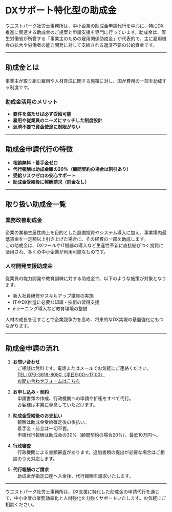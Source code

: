 # DXサポート特化型の助成金

ウエストパーク社労士事務所は、中小企業の助成金申請代行を中心に、特にDX推進に関連する助成金のご提案と申請支援を専門に行っています。助成金は、厚生労働省が所管する「事業主のための雇用関係助成金」が代表的で、主に雇用機会の拡大や労働者の能力開発に対して支給される返済不要の公的資金です。

***

## 助成金とは

事業主が取り組む雇用や人材育成に関する施策に対し、国が費用の一部を助成する制度です。  

### 助成金活用のメリット

- **要件を満たせば必ず受給可能**  
- **雇用や従業員のニーズにマッチした制度設計**  
- **返済不要で資金使途に制限がない**  

***

## 助成金申請代行の特徴

- **相談無料・着手金ゼロ**  
- **代行報酬は助成金額の20%（顧問契約の場合は割引あり）**  
- **受給リスクゼロの安心サポート**  
- **助成金受給後に報酬請求（前金なし）**  

***

## 取り扱い助成金一覧  

### 業務改善助成金  
企業の業務生産性向上を目的とした設備投資やシステム導入に加え、事業場内最低賃金を一定額以上引き上げた場合に、その経費の一部を助成します。  
この助成金は、DXツールやIT機器の導入など生産性革新に直接結びつく投資に活用され、多くの中小企業が利用可能なものです。  

### 人材開発支援助成金  
従業員の能力開発や教育訓練に対する助成金で、以下のような施策が対象となります。  
- 新入社員研修やスキルアップ講座の実施  
- ITやDX推進に必要な知識・技術の習得支援  
- eラーニング導入など教育環境の整備  

人材の成長を促すことで企業競争力を高め、将来的なDX実現の基盤強化にもつながります。  

***

## 助成金申請の流れ

1. **お問い合わせ**  
　ご相談は無料です。電話またはメールでお気軽にご連絡ください。  
　[TEL: 070-3618-8080（平日9:00～17:00）](tel:070-3618-8080)  
　[お問い合わせフォームはこちら](https://sr-mochimaru.com/contact)  

2. **お申し込み・契約**  
　申請書類の作成、行政機関への申請や折衝をすべて代行。  
　お客様は本業に専念していただけます。  

3. **助成金受給後のお支払い**  
　報酬は助成金受給確定後の後払い。  
　着手金・前金は一切不要。  
　申請代行報酬は助成金の30%（顧問契約の場合20%）、最低10万円～。  

4. **行政審査**  
　行政機関による書類審査があります。追加書類の提出が必要な場合はご相談のうえ対応します。  

5. **代行報酬のご請求**  
　助成金が指定口座へ入金後、代行報酬を請求いたします。  

***

ウエストパーク社労士事務所は、DX支援に特化した助成金の申請代行を通じて、中小企業の業務効率化と人材強化を力強くサポートいたします。お気軽にご相談ください。